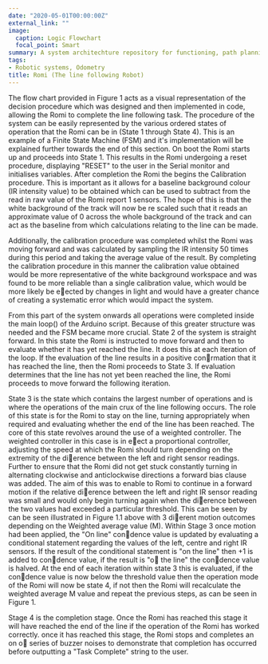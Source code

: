 ```yaml
---
date: "2020-05-01T00:00:00Z"
external_link: ""
image:
  caption: Logic Flowchart
  focal_point: Smart
summary: A system architechture repository for functioning, path planning & odometry. 
tags:
- Robotic systems, Odometry
title: Romi (The line following Robot)
---
```


The flow chart provided in Figure 1 acts as a visual representation of the decision procedure which was designed and then implemented in code, allowing the Romi to complete the line following task. The procedure of the system can be easily represented by the various ordered states of operation that the Romi can be in (State 1 through State 4). This is an example of a Finite State Machine (FSM) and it's implementation will be explained further towards the end of this section. On boot the Romi starts up and proceeds into State 1. This results in the Romi undergoing a reset procedure, displaying "RESET" to the user in the Serial monitor and initialises variables. After completion the Romi the begins the Calibration procedure. This is important as it allows for a baseline background colour (IR intensity value) to be obtained which can be used to subtract from the read in raw value of the Romi report 1 sensors. The hope of this is that the white background of the track will now be re scaled such that it reads an approximate value of 0 across the whole background of the track and can act as the baseline from which calculations relating to the line can be made. 

Additionally, the calibration procedure was completed whilst the Romi was moving forward and was calculated by sampling the IR intensity 50 times during this period and taking the average value of the result. By completing the calibration procedure in this manner the calibration value obtained would be more representative of the white background workspace and was found to be more reliable than a single calibration value, which would be more likely be eected by changes in light and would have a greater chance of creating a systematic error which would impact the system. 

From this part of the system onwards all operations were completed inside the main loop() of the Arduino script. Because of this greater structure was needed and the FSM became more crucial. State 2 of the system is straight forward. In this state the Romi is instructed to move forward and then to evaluate whether it has yet reached the line. It does this at each iteration of the loop. If the evaluation of the line results in a positive conrmation that it has reached the line, then the Romi proceeds to State 3. If evaluation determines that the line has not yet been reached the line, the Romi proceeds to move forward the following iteration. 

State 3 is the state which contains the largest number of operations and is where the operations of the main crux of the line following occurs. The role of this state is for the Romi to stay on the line, turning appropriately when required and evaluating whether the end of the line has been reached. The core of this state revolves around the use of a weighted controller. The weighted controller in this case is in eect a proportional controller, adjusting the speed at which the Romi should turn depending on the extremity of the dierence between the left and right sensor readings. Further to ensure that the Romi did not get stuck constantly turning in alternating clockwise and anticlockwise directions a forward bias clause was added. The aim of this was to enable to Romi to continue in a forward motion if the relative dierence between the left and right IR sensor reading was small and would only begin turning again when the dierence between the two values had exceeded a particular threshold. This can be seen by can be seen illustrated in Figure 1.1 above with 3 dierent motion outcomes depending on the Weighted average value (M). Within Stage 3 once motion had been applied, the "On line" condence value is updated by evaluating a conditional statement regarding the values of the left, centre and right IR sensors. If the result of the conditional statement is "on the line" then +1 is added to condence value, if the result is "o the line" the condence value is halved. At the end of each iteration within state 3 this is evaluated, if the condence value is now below the threshold value then the operation mode of the Romi will now be state 4, if not then the Romi will recalculate the weighted average M value and repeat the previous steps, as can be seen in Figure 1. 

Stage 4 is the completion stage. Once the Romi has reached this stage it will have reached the end of the line if the operation of the Romi has worked correctly. once it has reached this stage, the Romi stops and completes an on o series of buzzer noises to demonstrate that completion has occurred before outputting a "Task Complete" string to the user.
